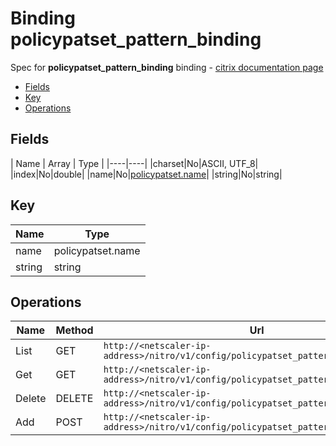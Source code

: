 # Binding policypatset_pattern_binding

Spec for **policypatset_pattern_binding** binding - [citrix documentation page](https://developer-docs.citrix.com/projects/netscaler-nitro-api/en/11.0/configuration/policy/policypatset_pattern_binding/policypatset_pattern_binding/)

- [Fields](#fields)
- [Key](#key)
- [Operations](#operations)

## Fields

| Name | Array | Type |
|----|----|
|charset|No|ASCII, UTF_8|
|index|No|double|
|name|No|[policypatset.name](/doc/resources/policypatset.md)|
|string|No|string|

## Key

| Name | Type |
|----|----|
| name | policypatset.name |
| string | string |

## Operations

| Name | Method | Url |
|----|----|----|
| List | GET | `http://<netscaler-ip-address>/nitro/v1/config/policypatset_pattern_binding` |
| Get | GET | `http://<netscaler-ip-address>/nitro/v1/config/policypatset_pattern_binding/<name>` |
| Delete | DELETE | `http://<netscaler-ip-address>/nitro/v1/config/policypatset_pattern_binding/<name>` |
| Add | POST | `http://<netscaler-ip-address>/nitro/v1/config/policypatset_pattern_binding` |

